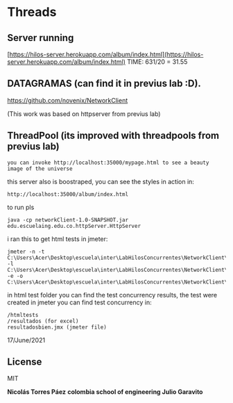 # Threads
## Server running

[https://hilos-server.herokuapp.com/album/index.html](https://hilos-server.herokuapp.com/album/index.html)
TIME: 631/20 = 31.55
## DATAGRAMAS (can find it in previus lab :D).

https://github.com/novenix/NetworkClient

(This work was based on httpserver from previus lab)
## ThreadPool (its improved with threadpools from previus lab)

    you can invoke http://localhost:35000/mypage.html to see a beauty image of the universe

this server also is boostraped, you can see the styles in action in:

    http://localhost:35000/album/index.html

to run pls

    java -cp networkClient-1.0-SNAPSHOT.jar edu.escuelaing.edu.co.httpServer.HttpServer
i ran this to get html tests in jmeter:

    jmeter -n -t C:\Users\Acer\Desktop\escuela\inter\LabHilosConcurrentes\NetworkClient\hilosServer\resultadosbien.jmx -l C:\Users\Acer\Desktop\escuela\inter\LabHilosConcurrentes\NetworkClient\hilosServer\resultados\result4.csv -e -o C:\Users\Acer\Desktop\escuela\inter\LabHilosConcurrentes\NetworkClient\hilosServer\htmltests

in html test folder you can find the test concurrency results, the test were created in jmeter
you can find test concurrency in:

    /htmltests
    /resultados (for excel)
    resultadosbien.jmx (jmeter file)

17/June/2021


## License

MIT

**Nicolás Torres Páez**
**colombia school of engineering Julio Garavito**

